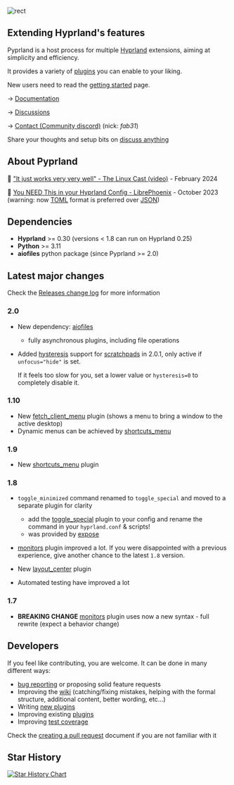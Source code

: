 ![rect](https://github.com/hyprland-community/pyprland/assets/238622/3fab93b6-6445-4e7b-b757-035095b5c8e8)

## Extending Hyprland's features

Pyprland is a host process for multiple [Hyprland](https://hyprland.org/) extensions,
aiming at simplicity and efficiency.

It provides a variety of [plugins](https://github.com/hyprland-community/pyprland/wiki/Plugins) you can enable to your liking.

New users need to read the [getting started](https://github.com/hyprland-community/pyprland/wiki/Getting-started) page.

→ [Documentation](https://github.com/hyprland-community/pyprland/wiki)

→ [Discussions](https://github.com/hyprland-community/pyprland/discussions)

→ [Contact (Community discord)](https://discord.com/invite/zzWqvcKRMy) (nick: *fab31*)

Share your thoughts and setup bits on [discuss anything](https://github.com/hyprland-community/pyprland/discussions/46)

## About Pyprland

🎉 ["It just works very very well" - The Linux Cast (video)](https://youtu.be/Cjn0SFyyucY?si=hGb0TM9IDvlbcD6A&t=131) - February 2024

🎉 [You NEED This in your Hyprland Config - LibrePhoenix](https://www.youtube.com/watch?v=CwGlm-rpok4) - October 2023 (warning: now [TOML](https://toml.io/en/) format is preferred over [JSON](https://www.w3schools.com/js/js_json_intro.asp))

## Dependencies

- **Hyprland** >= 0.30 (versions < 1.8 can run on Hyprland 0.25)
- **Python** >= 3.11
- **aiofiles** python package (since Pyprland >= 2.0)

## Latest major changes

Check the [Releases change log](https://github.com/hyprland-community/pyprland/releases) for more information


### 2.0

- New dependency: [aiofiles](https://pypi.org/project/aiofiles/)
    - fully asynchronous plugins, including file operations
- Added [hysteresis](https://github.com/hyprland-community/pyprland/wiki/scratchpads#hysteresis-optional) support for [scratchpads](https://github.com/hyprland-community/pyprland/wiki/scratchpads) in 2.0.1, only active if `unfocus="hide"` is set.

  If it feels too slow for you, set a lower value or `hysteresis=0` to completely disable it.


### 1.10

- New [fetch_client_menu](https://github.com/hyprland-community/pyprland/wiki/fetch_client_menu) plugin (shows a menu to bring a window to the active desktop)
- Dynamic menus can be achieved by [shortcuts_menu](https://github.com/hyprland-community/pyprland/wiki/shortcuts_menu)

### 1.9

- New [shortcuts_menu](https://github.com/hyprland-community/pyprland/wiki/shortcuts_menu) plugin

### 1.8

- `toggle_minimized` command renamed to `toggle_special` and moved to a separate plugin for clarity
  - add the [toggle_special](https://github.com/hyprland-community/pyprland/wiki/toggle_special) plugin to your config and rename the command in your `hyprland.conf` & scripts!
  - was provided by [expose](https://github.com/hyprland-community/pyprland/wiki/expose)
- [monitors](https://github.com/hyprland-community/pyprland/wiki/monitors) plugin improved a lot. If you were disappointed with a previous experience, give another chance to the latest `1.8` version.
- New [layout_center](https://github.com/hyprland-community/pyprland/wiki/layout_center) plugin

- Automated testing have improved a lot

### 1.7

- **BREAKING CHANGE** [monitors](https://github.com/hyprland-community/pyprland/wiki/monitors) plugin uses now a new syntax - full rewrite (expect a behavior change)

## Developers

If you feel like contributing, you are welcome. It can be done in many different ways:

- [bug reporting](https://github.com/hyprland-community/pyprland/issues) or proposing solid feature requests
- Improving the [wiki](https://github.com/hyprland-community/pyprland/wiki) (catching/fixing mistakes, helping with the formal structure, additional content, better wording, etc...)
- Writing [new plugins](https://github.com/hyprland-community/pyprland/wiki/Development)
- Improving existing [plugins](https://github.com/hyprland-community/pyprland/wiki/Plugins)
- Improving [test coverage](https://github.com/hyprland-community/pyprland/tree/main/tests)

Check the [creating a pull request](https://docs.github.com/fr/pull-requests/collaborating-with-pull-requests/proposing-changes-to-your-work-with-pull-requests/creating-a-pull-request) document if you are not familiar with it

## Star History

<a href="https://star-history.com/#fdev31/pyprland&Date">
  <picture>
    <source media="(prefers-color-scheme: dark)" srcset="https://api.star-history.com/svg?repos=fdev31/pyprland&type=Timeline&theme=dark" />
    <source media="(prefers-color-scheme: light)" srcset="https://api.star-history.com/svg?repos=fdev31/pyprland&type=Timeline" />
    <img alt="Star History Chart" src="https://api.star-history.com/svg?repos=fdev31/pyprland&type=Timeline" />
  </picture>
</a>
